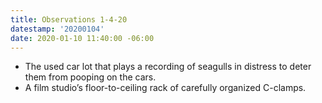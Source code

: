 ```yaml
---
title: Observations 1-4-20
datestamp: '20200104'
date: 2020-01-10 11:40:00 -06:00
---
```


- The used car lot that plays a recording of seagulls in distress to deter them from pooping on the cars.
- A film studio’s floor-to-ceiling rack of carefully organized C-clamps.
